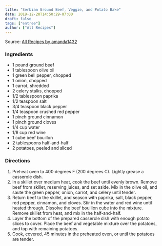 ```yaml
---
title: "Serbian Ground Beef, Veggie, and Potato Bake"
date: 2019-12-20T14:50:29-07:00
draft: false
tags: ["entree"]
author: ["All Recipes"]
---
```


Source: [All Recipes by amanda1432](https://www.allrecipes.com/recipe/70589/serbian-ground-beef-veggie-and-potato-bake/print/?recipeType=Recipe&servings=4&isMetric=false)

### Ingredients

- 1 pound ground beef
- 1 tablespoon olive oil
- 1 green bell pepper, chopped
- 1 onion, chopped
- 1 carrot, shredded
- 2 celery stalks, chopped
- 1/2 tablespoon paprika
- 1/2 teaspoon salt
- 3/4 teaspoon black pepper 
- 1/4 teaspoon crushed red pepper
- 1 pinch ground cinnamon
- 1 pinch ground cloves
- 1/4 cup water
- 1/8 cup red wine
- 1 cube beef bouillon
- 2 tablespoons half-and-half
- 2 potatoes, peeled and sliced

### Directions

1. Preheat oven to 400 degrees F (200 degrees C). Lightly grease a casserole dish.
1. In a skillet over medium heat, cook the beef until evenly brown. Remove beef from skillet, reserving juices, and set aside. Mix in the olive oil, and saute the green pepper, onion, carrot, and celery until tender.
1. Return beef to the skillet, and season with paprika, salt, black pepper, red pepper, cinnamon, and cloves. Stir in the water and red wine until heated through. Dissolve the beef bouillon cube into the mixture. Remove skillet from heat, and mix in the half-and-half.
1. Layer the bottom of the prepared casserole dish with enough potato slices to cover. Place the beef and vegetable mixture over the potatoes, and top with remaining potatoes.
1. Cook, covered, 45 minutes in the preheated oven, or until the potatoes are tender.
